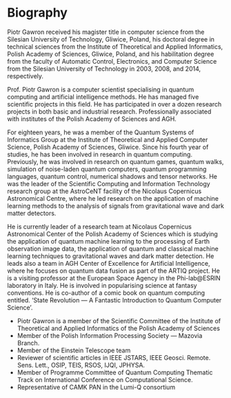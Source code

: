 # Biography

Piotr Gawron received his magister title in computer science from the Silesian
University of Technology, Gliwice, Poland, his doctoral degree in technical
sciences from the Institute of Theoretical and Applied Informatics, Polish
Academy of Sciences, Gliwice, Poland, and his habilitation degree from the
faculty of Automatic Control, Electronics, and Computer Science from the
Silesian University of Technology in 2003, 2008, and 2014, respectively. 

Prof. Piotr Gawron is a computer scientist specialising in quantum computing and
artificial intelligence methods. He has managed five scientific projects in this
field. He has participated in over a dozen research projects in both basic and
industrial research. Professionally associated with institutes of the Polish
Academy of Sciences and AGH.

For eighteen years, he was a member of the Quantum Systems of Informatics Group
at the Institute of Theoretical and Applied Computer Science, Polish Academy of
Sciences, Gliwice. Since his fourth year of studies, he has been involved in
research in quantum computing. Previously, he was involved in research on
quantum games, quantum walks, simulation of noise-laden quantum computers,
quantum programming languages, quantum control, numerical shadows and tensor
networks. He was the leader of the Scientific Computing and Information
Technology research group at the AstroCeNT facility of the Nicolaus Copernicus
Astronomical Centre, where he led research on the application of machine
learning methods to the analysis of signals from gravitational wave and dark
matter detectors. 

He is currently leader of a research team at Nicolaus Copernicus Astronomical
Center of the Polish Academy of Sciences which is studying the application of
quantum machine learning to the processing of Earth observation image data, the
application of quantum and classical machine learning techniques to
gravitational waves and dark matter detection. He leads also a team in AGH
Center of Excellence for Artificial Intelligence, where he focuses on quantum
data fusion as part of the ARTIQ project. He is a visiting professor at the
European Space Agency in the Phi-lab@ESRIN laboratory in Italy. He is involved
in popularising science at fantasy conventions. He is co-author of a comic book
on quantum computing entitled. ‘State Revolution — A Fantastic Introduction to
Quantum Computer Science’.

- Piotr Gawron is a member of the Scientific Committee of the Institute of Theoretical and Applied Informatics of the Polish Academy of Sciences
- Member of the Polish Information Processing Society — Mazovia Branch.
- Member of the Einstein Telescope team
- Reviewer of scientific articles in IEEE JSTARS, IEEE Geosci. Remote. Sens. Lett., OSIP, TEIS, RSOS, IJQI, JPHYSA.
- Member of Programme Committee of Quantum Computing Thematic Track on International Conference on Computational Science.
- Representative of CAMK PAN in the Lumi-Q consortium
